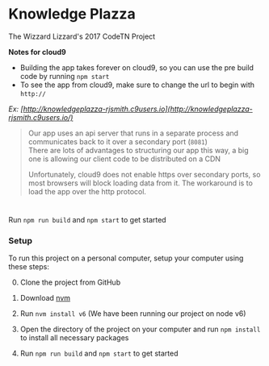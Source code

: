 # Knowledge Plazza
The Wizzard Lizzard's 2017 CodeTN Project  

__Notes for cloud9__
- Building the app takes forever on cloud9, so you can use the pre build code by running `npm start`
- To see the app from cloud9, make sure to change the url to begin with `http://`

_Ex: [http://knowledgeplazza-rjsmith.c9users.io](http://knowledgeplazza-rjsmith.c9users.io/)_

> Our app uses an api server that runs in a separate process and communicates back to it over a secondary port (`8081`)  
> There are lots of advantages to structuring our app this way,
> a big one is allowing our client code to be distributed on a CDN
> 
> Unfortunately, cloud9 does not enable https over secondary ports, so most browsers will block loading data from it.
> The workaround is to load the app over the http protocol.

#
Run `npm run build` and `npm start` to get started

### Setup
To run this project on a personal computer, setup your computer using these steps:

0. Clone the project from GitHub

1. Download [nvm](http://nvm.sh)
2. Run `nvm install v6` (We have been running our project on node v6)
3. Open the directory of the project on your computer and run `npm install` to install all necessary packages
4. Run `npm run build` and `npm start` to get started
